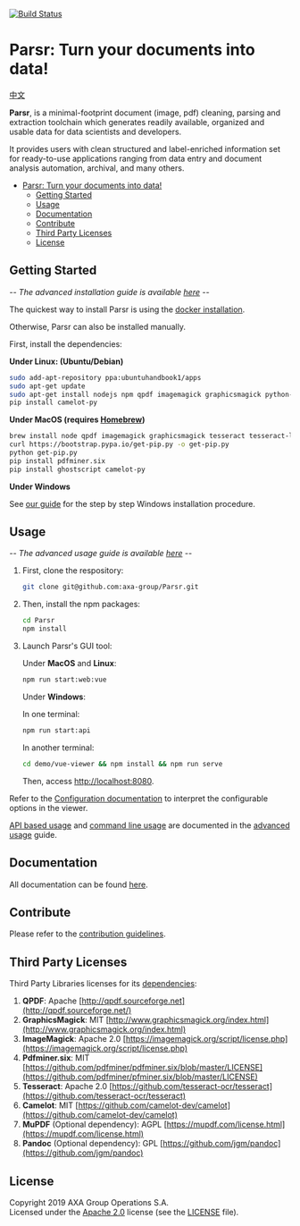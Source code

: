 [![Build Status](https://cloud.drone.io/api/badges/axa-group/Parsr/status.svg)](https://cloud.drone.io/axa-group/Parsr)

# Parsr: Turn your documents into data!

[中文](README_zh-cn.md)

**Parsr**, is a minimal-footprint document (image, pdf) cleaning, parsing and extraction toolchain which generates readily available, organized and usable data for data scientists and developers.

It provides users with clean structured and label-enriched information set for ready-to-use applications ranging from data entry and document analysis automation, archival, and many others.

- [Parsr: Turn your documents into data!](#parsr-turn-your-documents-into-data)
  - [Getting Started](#getting-started)
  - [Usage](#usage)
  - [Documentation](#documentation)
  - [Contribute](#contribute)
  - [Third Party Licenses](#third-party-licenses)
  - [License](#license)

## Getting Started

*-- The advanced installation guide is available [here](docs/installation.md) --*

The quickest way to install Parsr is using the [docker installation](docs/docker.md#1-run-parsr).

Otherwise, Parsr can also be installed manually.

First, install the dependencies:

**Under Linux: (Ubuntu/Debian)**

```sh
sudo add-apt-repository ppa:ubuntuhandbook1/apps
sudo apt-get update
sudo apt-get install nodejs npm qpdf imagemagick graphicsmagick python-pdfminer tesseract-ocr libtesseract-dev python3-tk ghostscript python3-pip
pip install camelot-py
```

**Under MacOS (requires [Homebrew](http://brew.sh))**

```sh
brew install node qpdf imagemagick graphicsmagick tesseract tesseract-lang
curl https://bootstrap.pypa.io/get-pip.py -o get-pip.py
python get-pip.py
pip install pdfminer.six
pip install ghostscript camelot-py
```

**Under Windows**

See [our guide](docs/installation.md#13-windows) for the step by step Windows installation procedure.


## Usage

*-- The advanced usage guide is available [here](docs/usage.md) --*

1. First, clone the respository:
    ```sh
    git clone git@github.com:axa-group/Parsr.git
    ```

2. Then, install the npm packages:
    ```sh
    cd Parsr
    npm install
    ```

3. Launch Parsr's GUI tool:

    Under **MacOS** and **Linux**:

    ```sh
    npm run start:web:vue
    ```
    Under **Windows**:

    In one terminal:

    ```sh
    npm run start:api
    ```

    In another terminal:

    ```sh
    cd demo/vue-viewer && npm install && npm run serve
    ```

    Then, access [http://localhost:8080](http://localhost:8080).

Refer to the [Configuration documentation](docs/configuration.md) to interpret the configurable options in the viewer.

[API based usage](docs/usage.md#123-command-line-usage) and [command line usage](docs/usage.md#13-api) are documented in the [advanced usage](docs/usage.md) guide.

## Documentation

All documentation can be found [here](docs/README.md).


## Contribute

Please refer to the [contribution guidelines](CONTRIBUTING.md).

## Third Party Licenses

Third Party Libraries licenses for its [dependencies](docs/dependencies.md):

1. **QPDF**: Apache [http://qpdf.sourceforge.net](http://qpdf.sourceforge.net/)
2. **GraphicsMagick**: MIT [http://www.graphicsmagick.org/index.html](http://www.graphicsmagick.org/index.html)
3. **ImageMagick**: Apache 2.0 [https://imagemagick.org/script/license.php](https://imagemagick.org/script/license.php)
4. **Pdfminer.six**: MIT [https://github.com/pdfminer/pdfminer.six/blob/master/LICENSE](https://github.com/pdfminer/pfminer.six/blob/master/LICENSE)
5. **Tesseract**: Apache 2.0 [https://github.com/tesseract-ocr/tesseract](https://github.com/tesseract-ocr/tesseract)
6. **Camelot**: MIT [https://github.com/camelot-dev/camelot](https://github.com/camelot-dev/camelot)
7. **MuPDF** (Optional dependency): AGPL [https://mupdf.com/license.html](https://mupdf.com/license.html)
8. **Pandoc** (Optional dependency): GPL [https://github.com/jgm/pandoc](https://github.com/jgm/pandoc)

## License

Copyright 2019 AXA Group Operations S.A.  
Licensed under the [Apache 2.0](http://www.apache.org/licenses/LICENSE-2.0) license (see the [LICENSE](LICENSE) file).

